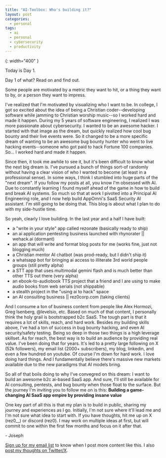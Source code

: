 ```yaml
---
title: "AI-Toolbox: Who's building it?"
layout: post
categories:
  - personal
tags:
  - ai
  - personal
  - cybersecurity
  - productivity
---
```

![](){: width="400" }

Today is Day 1. 

Day 1 of what? Read on and find out. 

Some people are motivated by a metric they want to hit, or a thing they want to by, or a person they want to impress.

I've realized that I'm motivated by visualizing who I want to be. In college, I got so excited about the idea of being a Christian coder--developing software while jamming to Christian worship music--so I worked hard and made it happen. During my 5 years of software engineering, I realized I was more passionate about cybersecurity. I wanted to be an awesome hacker. I started with that image as the dream, but quickly realized how cool bug bounty and their live events were. So it changed to be a more specific dream of wanting to be an awesome bug bounty hunter who went to live hacking events--someone who got paid to hack Fortune 100 companies. So... I worked hard and made it happen. 

Since then, it took me awhile to see it, but it's been difficult to know what the next big dream is. I've pursued a bunch of things sort-of randomly without having a clear vision of who I wanted to become (at least in a professional sense). In some ways, I think I stumbled into huge parts of the "next dream". If you follow my posts at all, you know I'm obsessed with AI. Due to constantly learning I found myself ahead of the game in how to build and break AI systems. So much so that at work I pivoted into a Principal AI Engineering role, and I now help build AppOmni's SaaS Security AI assistant. I'm still going to be doing that. This blog is about what I plan to do with my side-hustle time.

So yeah, clearly I love building. In the last year and a half I have built:
- a "write in your style" app called rezonate (basically ready to ship)
- an ai application pentesting business launched with rhynorater || wehack.ai (dormant)
- an app that will write and format blog posts for me (works fine, just not blogging much)
- a Christian mentor AI chatbot (was prod-ready, but I didn't ship it)
- a whatsapp bot for bringing ai access to illiterate 3rd world people groups (still pretty alpha)
- a STT app that uses multimodal gemini flash and is much better than other TTS out there (very alpha)
- an ebook-to-audiobook TTS project that a friend and I are using to make audio books from web serials (not shippable)
- a stealth project in the "using ai to hack" space
- an AI consulting business || rez0corp.com (taking clients)

And I consume a ton of business content from people like Alex Hormozi, Greg Isenberg, @levelsio, etc. Based on much of that content, I personally think the holy grail is bootstrapped b2c SaaS. The tough part is that it requires a lot of skills, reach, and hard work. Besides my building skills above, I've had a ton of success in bug bounty hacking, and even AI security/safety testing. Being so deep in those two things is a high leverage skillset. As for reach, the best way is to build an audience by providing real value. I've been doing that for years. It's led to a pretty large following on X (52k followers), my email list (2000+ subscribers), my blog, linkedin, and even a few hundred on youtube. Of course I'm down for hard work. I love doing hard things. And I fundamentally believe there's massive new markets available due to the new paradigms that AI models bring. 

So all of that boils doing to why I've convegred on this dream: I want to build an awesome b2c ai-based SaaS app. And sure, I'll still be available for AI consulting, pentests, and bug bounty when those float to the surface. But the journey I'm inviting you to follow me on is this:
**Building a game-changing AI SaaS app empire by providing insane value**

One key part of all this is that my plan is to build in public, sharing my journey and experiences as I go. Initially, I'm not sure where it'll lead me and I'm not sure what idea to start with. If you have thoughts, hit me up on X (rez0__) or discord (rez0). I may work on multiple ideas at first, but will commit to one within the first few months and focus on it after that.

\- Joseph

[Sign up for my email list](https://thacker.beehiiv.com/subscribe) to know when I post more content like this.
I also [post my thoughts on Twitter/X](https://x.com/rez0__).

<meta name="twitter:card" content="summary_large_image" />
<meta name="twitter:site" content="@rez0__" />
<meta name="twitter:creator" content="@rez0__" />
<meta property="og:url" content="https://josephthacker.com/ai/2024/10/03/ai-toolbox-simplifying-digital-assistance.html" />
<meta property="og:title" content="AI-Toolbox: Simplifying Digital Assistance" />
<meta property="og:description" content="Introducing AI-Toolbox: A simplified dashboard concept for AI-powered digital assistance across various professions." />
<meta property="og:image" content="https://josephthacker.com/assets/images/ai-toolbox-banner.png" />
